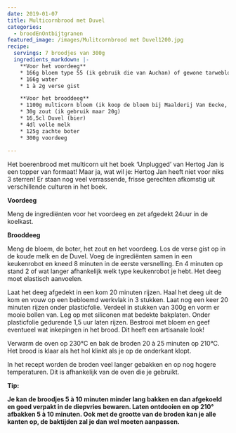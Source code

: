 ```yaml
---
date: 2019-01-07
title: Multicornbrood met Duvel
categories:
  - broodEnOntbijtgranen
featured_image: /images/Mulitcornbrood met Duvel1200.jpg
recipe:
  servings: 7 broodjes van 300g
  ingredients_markdown: |-
    **Voor het voordeeg**    * 166g bloem type 55 (ik gebruik die van Auchan) of gewone tarwebloem    * 166g water    * 1 à 2g verse gist    **Voor het brooddeeg**    * 1100g multicorn bloem (ik koop de bloem bij Maalderij Van Eecke, Varsenare)    * 30g zout (ik gebruik maar 20g)    * 16,5cl Duvel (bier)    * 4dl volle melk    * 125g zachte boter    * 300g voordeeg  
---
```

Het boerenbrood met multicorn uit het boek ‘Unplugged’ van Hertog Jan is een topper van formaat!Maar ja, wat wil je: Hertog Jan heeft niet voor niks 3 sterren!Er staan nog veel verrassende, frisse gerechten afkomstig uit verschillende culturen in het boek.

<!--more-->

**Voordeeg** Meng de ingrediënten voor het voordeeg en zet afgedekt 24uur in de koelkast.**Brooddeeg**Meng de bloem, de boter, het zout en het voordeeg.Los de verse gist op in de koude melk en de Duvel.Voeg de ingrediënten samen in een keukenrobot en kneed 8 minuten in de eerste versnelling.En 4 minuten op stand 2 of wat langer afhankelijk welk type keukenrobot je hebt.Het deeg moet elastisch aanvoelen.Laat het deeg afgedekt in een kom 20 minuten rijzen.Haal het deeg uit de kom en vouw op een bebloemd werkvlak in 3 stukken.Laat nog een keer 20 minuten rijzen onder plasticfolie.Verdeel in stukken van 300g en vorm er mooie bollen van.Leg op met siliconen mat bedekte bakplaten.Onder plasticfolie gedurende 1,5 uur laten rijzen.Bestrooi met bloem en geef eventueel wat inkepingen in het brood.Dit heeft een artisanale look!Verwarm de oven op 230°C en bak de broden 20 à 25 minuten op 210°C.Het brood is klaar als het hol klinkt als je op de onderkant klopt.In het recept worden de broden veel langer gebakken en op nog hogere temperaturen.Dit is afhankelijk van de oven die je gebruikt.<b>Tip:<b>

Je kan de broodjes 5 à 10 minuten minder lang bakken en dan afgekoeld en goed verpakt in de diepvries bewaren.Laten ontdooien en op 210° afbakken 5 à 10 minuten.Ook met de grootte van de broden kan je alle kanten op, de baktijden zal je dan wel moeten aanpassen.





